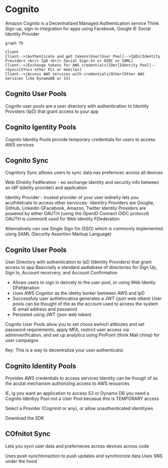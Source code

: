 # Cognito

Amazon Cognito is a Decentralized Managed Authentication service
Think Sign-up, sign-in integration for apps using Facebook, Google IE Social Identity Provider


```mermaid
graph TD

Client
Client-->|Authenticate and get tokens|User[User Pool]-->IpDs[Identity Providers <br/> IpD <br/> Social Sign-In or OIDC or SAML]
Client-->|Exchange tokens for AWS credentials|IDer[Identity Pool]-->Syncs[SYncs other PCs or mobiles]
Client-->|Access AWS services with credentials|Other[Other AWS Services like DynamoDB or S3]
```

## Cognito User Pools
Cognito user pools are a user directory with authentication to Identity Providers (IpD) that grant access to your app

## Cognito Igentity Pools
Cognito Identity Pools provide temporary credentials for users to access AWS services

## Cognito Sync
Cognitory Sync alllows users to sync data nas preferncec across all devices


Web IDneiity Fedferation - eo exchange identity and security info between an IdP (idetity provider) and application

Identity Provider - trusted provider of your user iedneity lets you acuthitetcate to access other servicces- Identitry Providers are Googlie, GitHub, Linkedin GFacebook, Amazon, Twitter
Identity Providers are powered by either OAUTH (using the OpenID Connect OIDC protocol)
OAUTH is commonlt used for Web Identity FDederation

Alternatively can use Single Sign On (SSO) which is commonly implemented uisng SAML (Security Assertion Markup Language)


## Cognito User Pools
User Directory with authentication to IpD (Identity Providers) that grant access to app
Basccially a standard aadtabase of directories for Sign Up, Sign In, Account recorvery, and Account Confirmation
- Allows users to sign in deircely to the user pool, or using Web Identiy DFefderation
- Uses AWS Cognitor as the idetity borker bwtween AWS and IpD
- Successfuly user authetncatioa generates a JWT (json web otken)
User pools can be thought of the as the account used to access the system IE email address and password
- Persisted using JWT (json web token)

Cognito User Pools allow you to set choos ewhich attbiutes and set password requirements, apply MFA, restrict user access via adminverification, and set up analytics using PinPoint (think Mail chinp) for user campaigns

Key: This is a way to decentralize your user authenticatoi


## Cognito Identity Pools
Provides AWS credentials to access services
Identity can be though of as the acutal mechanism authorizing access to AWS reousrces

IE, ig you want an application to access S3 or Dynamo DB you need a Cognito Identiyy Pool not a User Pool becasue this is TEMPORARY access

Select a Provider (Cognirot or any), or allow unauthenticated identityies

Download the SDK

## COfnitot Sync
Lets you sycn user data and preferneces across devices across code

Uses push synchtonaztion to push updates and synchronzie data
Uses SNS under the hood




